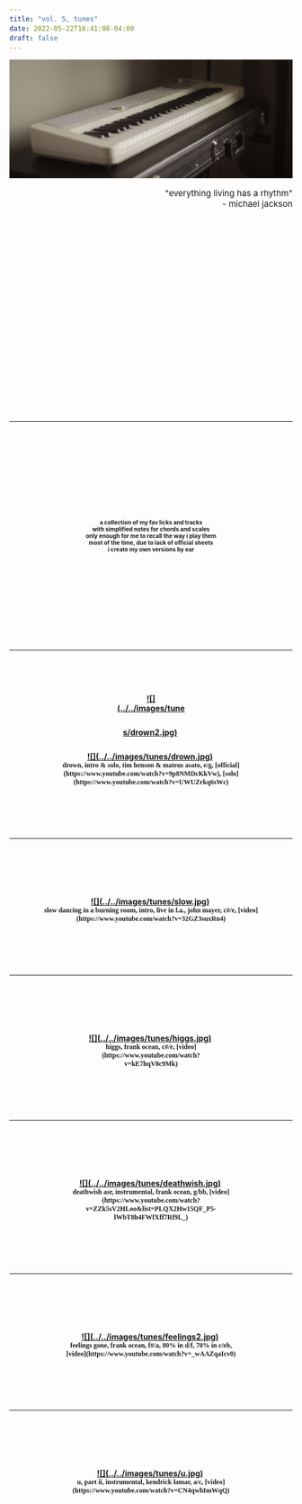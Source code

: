 ```yaml
---
title: "vol. 5, tunes"
date: 2022-05-22T16:41:08-04:00
draft: false
---
```


![](../../images/tunes/cover.jpg)

<div style='font-size: 15px' align='right'>
    "everything living has a rhythm"<br>
	 - michael jackson
</div>
<a id="menu"></a>

<!--more-->

<img vspace="180">
<!-- https://image.pi7.org/combine-multiple-images -->
<!-- https://chordpic.com/zh -->

---
<!-- intro -->

<img vspace="60">
<div align='center'><div style='width:96%;'>
<div style='font-size: 10px' align='center'>
    <br> <br> <br>
    <b>
    a collection of my fav licks and tracks <br>
    with simplified notes for chords and scales <br>
    only enough for me to recall the way i play them <br>
    most of the time, due to lack of official sheets <br>
    i create my own versions by ear <br>
    <br> <br> <br>
</div>
</div></div>
<img vspace="60">

---
<!-- drown -->
<!-- https://www.youtube.com/watch?v=RLH0FTBRuyo -->

<img vspace="30">
<div align='center'><div style='width:24%;'>
    <a href="#" data-featherlight="../../images/tunes/drown2.jpg">
        ![](../../images/tunes/drown2.jpg)</a>
<img vspace="20">
</div>
<div align='center'><div style='width:96%;'>
    <a href="#" data-featherlight="../../images/tunes/drown.jpg">
        ![](../../images/tunes/drown.jpg)</a>
<img vspace="20">
<div style='font-size: 12px; font-family: didot, serif' align='center'>
    <b>
    drown, intro & solo, tim henson & mateus asato, e/g, [official](https://www.youtube.com/watch?v=9p8NMDcKkVw), [solo](https://www.youtube.com/watch?v=UWUZrkq6sWc) <br>
    <br>
</div>
</div></div>
<img vspace="30">



---
<!-- slow -->
<!-- https://www.youtube.com/watch?v=RLH0FTBRuyo -->

<img vspace="30">
<div align='center'><div style='width:96%;'>
    <a href="#" data-featherlight="../../images/tunes/slow.jpg">
        ![](../../images/tunes/slow.jpg)</a>
<img vspace="20">
<div style='font-size: 12px; font-family: didot, serif' align='center'>
    <b>
    slow dancing in a burning room, intro, live in l.a., john mayer, c#/e, [video](https://www.youtube.com/watch?v=32GZ3suxRn4) <br>
    <br>
</div>
</div></div>
<img vspace="30">

---
<!-- higgs -->
<img vspace="30">
<div align='center'><div style='width:48%;'>
    <a href="#" data-featherlight="../../images/tunes/higgs.jpg">
        ![](../../images/tunes/higgs.jpg)</a>
<img vspace="20">
<div style='font-size: 12px; font-family: didot, serif' align='center'>
    <b>
    higgs, frank ocean, c#/e, [video](https://www.youtube.com/watch?v=kE7hqV8c9Mk) <br>
    <br>
</div>
</div></div>
<img vspace="30">



---
<!-- deathwish -->
<img vspace="30">
<div align='center'><div style='width:72%;'>
    <a href="#" data-featherlight="../../images/tunes/deathwish.jpg">
        ![](../../images/tunes/deathwish.jpg)</a>
<img vspace="20">
<div style='font-size: 12px; font-family: didot, serif' align='center'>
    <b>
    deathwish asr, instrumental, frank ocean, g/bb, [video](https://www.youtube.com/watch?v=ZZk5sV2HLoo&list=PLQX2Hw15QF_P5-lWbT8h4FWfXff7Rf9L_) <br>
    <br>
</div>
</div></div>
<img vspace="30">

---
<!-- feelings gone -->
<img vspace="30">
<div align='center'><div style='width:60%;'>
    <a href="#" data-featherlight="../../images/tunes/feelings2.jpg">
        ![](../../images/tunes/feelings2.jpg)</a>
<img vspace="20">
<div style='font-size: 12px; font-family: didot, serif' align='center'>
    <b>
    feelings gone, frank ocean, f#/a, 80% in d/f, 70% in c/eb, [video](https://www.youtube.com/watch?v=_wAAZqaIcv0) <br>
    <br>
</div>
</div></div>
<img vspace="30">

---
<!-- u instru -->
<img vspace="30">
<div align='center'><div style='width:60%;'>
    <a href="#" data-featherlight="../../images/tunes/u.jpg">
        ![](../../images/tunes/u.jpg)</a>
<img vspace="20">
<div style='font-size: 12px; font-family: didot, serif' align='center'>
    <b>
    u, part ii, instrumental, kendrick lamar, a/c, [video](https://www.youtube.com/watch?v=CN4qwhImWqQ) <br>
    <br>
</div>
</div></div>
<img vspace="30">

<img vspace="180">